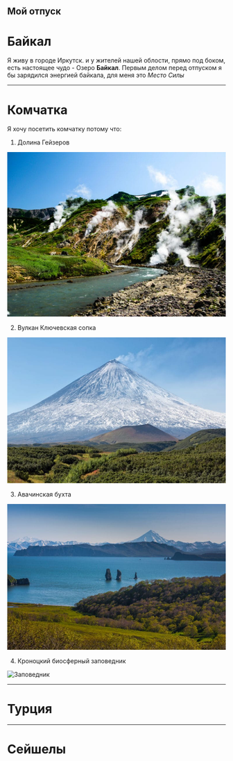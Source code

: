 ## Мой отпуск

# Байкал

Я живу в городе Иркутск. и у жителей нашей облости, прямо под боком, есть настоящее чудо - Озеро **Байкал**.
Первым делом перед отпуском я бы зарядился энергией байкала, для меня это *Место Силы*

---
# Комчатка


Я хочу посетить комчатку потому что:

1. Долина Гейзеров

![Гейзеры](1.jpg)

2. Вулкан Ключевская сопка

![Вулкан](2.jpg)

3. Авачинская бухта

![Бухта](3.jpg)

4. Кроноцкий биосферный заповедник

![Заповедник](4.jpg)

---
# Турция

---
# Сейшелы


